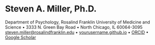 <html>

<head>
    <meta charset="UTF-8">
    <meta name="viewport" content="width=device-width, initial-scale=1.0">
</head>

<body>    
    <h1>Steven A. Miller, Ph.D.</h1>
    <div class="contact-info">
        <p>
            Department of Psychology, Rosalind Franklin University of Medicine and Science • 3333 N. Green Bay Road • North Chicago, IL 60064-3095<br>
            <a href="mailto:steven.miller@rosalindfranklin.edu">steven.miller@rosalindfranklin.edu</a> • 
            <a href="https://StevenAMiller.github.io">yourusername.github.io</a> • 
            <a href="https://orcid.org/0000-0001-6687-776X">ORCID</a> • 
            <a href="https://scholar.google.com/citations?user=ggne6LkAAAAJ&hl=en">Google Scholar</a>
        </p>

</body>
</html>
